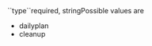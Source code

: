 <tr><td>``type``</td><td>required, string</td><td>Possible values are 
<ul><li>dailyplan</li><li>cleanup</li></ul>
</td><td></td><td></td></tr>